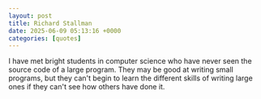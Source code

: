 ```yaml
---
layout: post
title: Richard Stallman
date: 2025-06-09 05:13:16 +0000
categories: [quotes]
---
```


I have met bright students in computer science who have never seen the source code of a large program. They may be good at writing small programs, but they can't begin to learn the different skills of writing large ones if they can't see how others have done it.  

